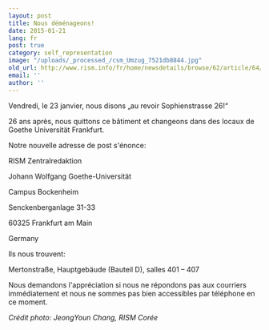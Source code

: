 ```yaml
---
layout: post
title: Nous déménageons!
date: 2015-01-21
lang: fr
post: true
category: self_representation
image: "/uploads/_processed_/csm_Umzug_7521db8844.jpg"
old_url: http://www.rism.info/fr/home/newsdetails/browse/62/article/64/were-moving.html
email: ''
author: ''
---
```



Vendredi, le 23 janvier, nous disons „au revoir Sophienstrasse 26!“

26 ans après, nous quittons ce bâtiment et changeons dans des locaux de Goethe Universität Frankfurt.



Notre nouvelle adresse de post s'énonce:

RISM Zentralredaktion

Johann Wolfgang Goethe-Universität

Campus Bockenheim

Senckenberganlage 31-33

60325 Frankfurt am Main

Germany

Ils nous trouvent:

Mertonstraße, Hauptgebäude (Bauteil D), salles 401 – 407



Nous demandons l'appréciation si nous ne répondons pas aux courriers immédiatement et nous ne sommes pas bien accessibles par téléphone en ce moment.



_Crédit photo: JeongYoun Chang, RISM Corée_



<script type="text/javascript">var switchTo5x=true;</script><script type="text/javascript" src="http://w.sharethis.com/button/buttons.js"></script><script type="text/javascript">stLight.options({publisher: "9b601438-1ce1-49d8-bfd7-9cff5df54c17", doNotHash: false, doNotCopy: false, hashAddressBar: false});</script>


